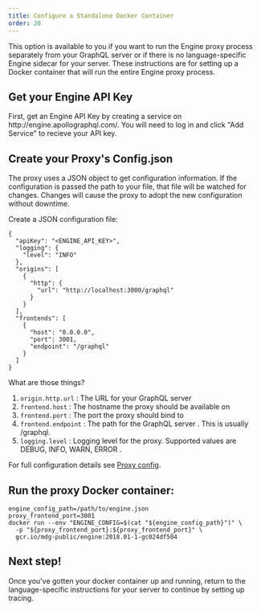 ```yaml
---
title: Configure a Standalone Docker Container
order: 20
---
```


This option is available to you if you want to run the Engine proxy process separately from your GraphQL server or if there is no language-specific Engine sidecar for your server. These instructions are for setting up a Docker container that will run the entire Engine proxy process.

<h2 id="get-api-key" title="Get your API Key">Get your Engine API Key</h2>
First, get an Engine API Key by creating a service on http://engine.apollographql.com/. You will need to log in and click "Add Service" to recieve your API key.

<h2 id="create-config-json" title="Create your Config.json">Create your Proxy's Config.json</h2>
The proxy uses a JSON object to get configuration information. If the configuration is passed the path to your file, that file will be watched for changes. Changes will cause the proxy to adopt the new configuration without downtime.

Create a JSON configuration file:

```
{
  "apiKey": "<ENGINE_API_KEY>",
  "logging": {
    "level": "INFO"
  },
  "origins": [
    {
      "http": {
        "url": "http://localhost:3000/graphql"
      }
    }
  ],
  "frontends": [
    {
      "host": "0.0.0.0",
      "port": 3001,
      "endpoint": "/graphql"
    }
  ]
}
```

What are those things?
1. `origin.http.url` : The URL for your GraphQL server
2. `frontend.host` : The hostname the proxy should be available on
3. `frontend.port` : The port the proxy should bind to
4. `frontend.endpoint` : The path for the GraphQL server . This is usually /graphql.
5. `logging.level` : Logging level for the proxy. Supported values are DEBUG, INFO, WARN, ERROR .

For full configuration details see [Proxy config](proto-doc.html).

<h2 id="run-the-proxy" title="Run the Proxy">Run the proxy Docker container:</h2>

```
engine_config_path=/path/to/engine.json
proxy_frontend_port=3001
docker run --env "ENGINE_CONFIG=$(cat "${engine_config_path}")" \
  -p "${proxy_frontend_port}:${proxy_frontend_port}" \
  gcr.io/mdg-public/engine:2018.01-1-gc024df504
```


<h2 id="view-metrics-in-engine" title="View Metrics in Engine">Next step!</h2>
Once you've gotten your docker container up and running, return to the language-specific instructions for your server to continue by setting up tracing.
